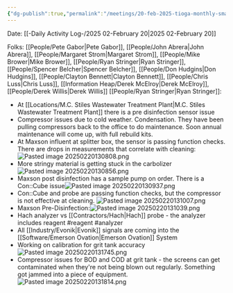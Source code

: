 ```yaml
---
{"dg-publish":true,"permalink":"/meetings/20-feb-2025-tioga-monthly-smart-meter/","noteIcon":"","created":"2025-02-20T13:05:57.570-06:00"}
---
```


Date: [[-Daily Activity Log-/2025 02-February 20\|2025 02-February 20]]

Folks: [[People/Pete Gabor\|Pete Gabor]], [[People/John Abrera\|John Abrera]], [[People/Margaret Strom\|Margaret Strom]], [[People/Mike Brower\|Mike Brower]], [[People/Ryan Stringer\|Ryan Stringer]], [[People/Spencer Belcher\|Spencer Belcher]], [[People/Don Hudgins\|Don Hudgins]], [[People/Clayton Bennett\|Clayton Bennett]], [[People/Chris Luss\|Chris Luss]], [[Information Heap/Derek McElroy\|Derek McElroy]], [[People/Derek Willis\|Derek Willis]]
[[People/Ryan Stringer\|Ryan Stringer]]: 
- At [[Locations/M.C. Stiles Wastewater Treatment Plant\|M.C. Stiles Wastewater Treatment Plant]] there is a pre disinfection sensor issue
- Compressor issues due to cold weather. Condensation. They have been pulling compressors back to the office to do maintenance. Soon annual maintenance will come up, with full rebuild kits.
- At Maxson influent at splitter box, the sensor is passing function checks. There are drops in measurements that correlate with cleaning: ![Pasted image 20250220130808.png](/img/user/Pasted%20image%2020250220130808.png)
- More stringy material is getting stuck in the carbolizer ![Pasted image 20250220130856.png](/img/user/Pasted%20image%2020250220130856.png)
- Maxson post disinfection has a sample pump on order. There is a Con::Cube issue![Pasted image 20250220130937.png](/img/user/Pasted%20image%2020250220130937.png)
- Con::Cube and probe are passing function checks, but the compressor is not effective at cleaning. ![Pasted image 20250220131007.png](/img/user/Pasted%20image%2020250220131007.png)
- Maxson Pre-Disinfection:![Pasted image 20250220131039.png](/img/user/Pasted%20image%2020250220131039.png)
- Hach analyzer vs [[Contractors/Hach\|Hach]] probe - the analyzer includes reagent #reagent #analyzer 
- All [[Industry/Evonik\|Evonik]] signals are coming into the [[Software/Emerson Ovation\|Emerson Ovation]] System
- Working on calibration for grit tank accuracy![Pasted image 20250220131745.png](/img/user/Pasted%20image%2020250220131745.png)
- Compressor issues for BOD and COD at grit tank - the screens can get contaminated when they're not being blown out regularly. Something got jammed into a piece of equipment.![Pasted image 20250220131814.png](/img/user/Pasted%20image%2020250220131814.png)